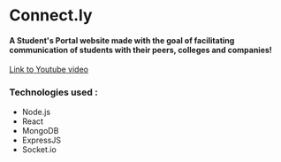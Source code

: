# Connect.ly
<h4>A Student's Portal website made with the goal of facilitating communication of students with their peers, colleges and companies! </h4>
<a href="https://www.youtube.com/watch?v=6-Kn_J10GPw">Link to Youtube video</a>
<h3>Technologies used :</h3>
<ul>
  <li>Node.js</li>
  <li>React</li>
  <li>MongoDB</li>
  <li>ExpressJS</li>
  <li>Socket.io</li>
</ul>
<!--<h3>Pitcures from the project</h3>
<img src="> --!>
